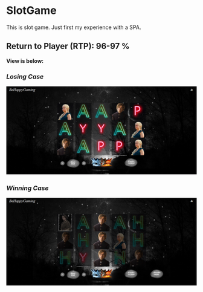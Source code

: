 # SlotGame
This is slot game. Just first my experience with a SPA. 

## **Return to Player (RTP): 96-97 %**

**View is below:**

### *Losing Case*
![BeHappy Game Slot View (Losing Case )](https://github.com/behappyall/SlotGame/blob/master/ReadmeImage/GameField_2.png)
### *Winning Case*
![BeHappy Game Slot View (Winning Case)](https://github.com/behappyall/SlotGame/blob/master/ReadmeImage/GameField.png)

